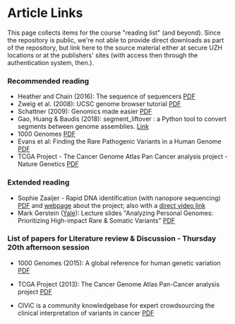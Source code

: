 # Article Links

This page collects items for the course "reading list" (and beyond). Since the repository is public, we're not able to provide direct downloads as part of the repository, but link here to the source material either at secure UZH locations or at the publishers' sites (with access then through the authentication system, then.).

### Recommended reading

* Heather and Chain (2016): The sequence of sequencers [PDF](https://internal.baudisgroup.org/assets/articles_and_presentations/2016-01-15___Heather_and_Chain__The-sequence-of-sequencers__Genomics.pdf)
* Zweig et al. (2008): UCSC genome browser tutorial [PDF](https://internal.baudisgroup.org/assets/articles_and_presentations/2008-08-01___Zweig_et_al.__UCSC-genome-browser-tutorial__Genomics.pdf)
* Schattner (2009): Genomics made easier [PDF](https://internal.baudisgroup.org/assets/articles_and_presentations/2009-03-01___Schattner__Genomics-made-easier__Genomics.pdf)
* Gao, Huang & Baudis (2018): segment_liftover : a Python tool to convert segments between genome assemblies. [Link](https://info.baudisgroup.org/publications/2018/03/14/segment_liftover.html)
* 1000 Genomes [PDF](https://internal.baudisgroup.org/assets/articles_and_presentations/2015-10-01___1000-Genomes-Consortium__A%20global-reference-for-human-genetic-variation__Nature.pdf)
* Evans et al: Finding the Rare Pathogenic Variants in a Human Genome [PDF](https://internal.baudisgroup.org/assets/articles_and_presentations/2017-05-09___Evans__Clinical_genome_sequencing__JAMA_comment.pdf)
* TCGA Project - The Cancer Genome Atlas Pan Cancer analysis project - Nature Genetics [PDF](http://internal.baudisgroup.org/assets/articles_and_presentations/2013-10-01___TCGA_Project__The-Cancer-Genome-Atlas-Pan-Cancer-analysis-project__Nature_Genetics.pdf)

### Extended reading

* Sophie Zaaijer - Rapid DNA identification (with nanopore sequencing) [PDF](https://internal.baudisgroup.org/assets/articles_and_presentations/2017-11-28___Zaaijer__Rapid_DNA_identification_elife-27798-v1.pdf) and [webpage](http://ddf.teamerlich.org) about the project; also with a [direct video link](https://vimeo.com/182592328)
* Mark Gerstein ([Yale](http://Lectures.GersteinLab.org)): Lecture slides "Analyzing Personal Genomes: Prioritizing High-impact Rare & Somatic Variants"  [PDF](https://internal.baudisgroup.org/assets/articles_and_presentations/2016-03-29___Gerstein_Personal-Genomes-Prioritizing-High-impact-Variants__slides.pdf)

### List of papers for Literature review & Discussion - Thursday 20th afternoon session

* 1000 Genomes (2015): A global reference for human genetic variation [PDF](https://internal.baudisgroup.org/assets/articles_and_presentations/2015-10-01___1000-Genomes-Consortium__A-global-reference-for-human-genetic-variation__Nature.pdf)

* TCGA Project (2013): The Cancer Genome Atlas Pan-Cancer analysis project [PDF](https://internal.baudisgroup.org/assets/articles_and_presentations/2013-10-01___TCGA_Project__The-Cancer-Genome-Atlas-Pan-Cancer-analysis-project__Nature_Genetics.pdf)

* CIViC is a community knowledgebase for expert crowdsourcing the clinical interpretation of variants in cancer [PDF](https://internal.baudisgroup.org/assets/articles_and_presentations/2015-07-01___Griffith__CIViC-is-a-community-knowledgebase-for-expert-crowdsourcing-the-clinical-interpretation-of-variants-in-cancer__Nature_Genetics.pdf)

